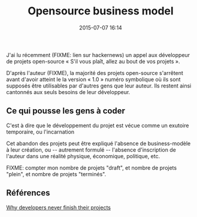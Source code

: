 ﻿---
layout: post
title: "Opensource business model"
date: 2015-07-07 16:14
categories: [opensource, business]
tags: []
source: ""
---

J'ai lu récemment (FIXME: lien sur hackernews) un appel aux développeur de projets open-source « S'il vous plaît, allez au bout de vos projets ».

D'après l'auteur (FIXME), la majorité des projets open-source s'arrêtent avant d'avoir atteint le la version « 1.0 » numéro symbolique où ils sont supposés être utilisables par d'autres gens que leur auteur. Ils restent ainsi cantonnés aux seuls besoins de leur développeur.

## Ce qui pousse les gens à coder

C'est à dire que le développement du projet est vécue comme un exutoire temporaire, ou l'incarnation 

Cet abandon des projets peut être expliqué l'absence de business-modèle à leur création, ou -- autrement formulé -- l'absence d'inscription de l'auteur dans une réalité physique, économique, politique, etc.

FIXME: compter mon nombre de projets "draft", et nombre de projets "plein", et nombre de projets "terminés".


## Références

[Why developers never finish their projects](https://medium.com/things-developers-care-about/why-developers-never-finish-their-projects-bf39d3424114)